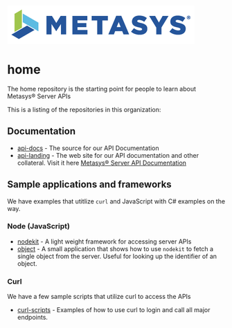 ![Metasys Server Logo][metasys-logo]

# home

The home repository is the starting point for people to learn about Metasys® Server APIs

[metasys-logo]: images/metasys-logo.png

This is a listing of the repositories in this organization:

## Documentation

* [api-docs](https://github.com/metasys-server/api-docs) - The source for our API Documentation
* [api-landing](https://github.com/metasys-server/api-landing) - The web site for our API documentation and other collateral. Visit it here [Metasys® Server API Documentation](https://metasys-server.github.io/api-landing)

## Sample applications and frameworks

We have examples that utitlize `curl` and JavaScript with C# examples on the way.

### Node (JavaScript)

* [nodekit](https://github.com/metasys-server/nodekit) - A light weight framework for accessing server APIs
* [object](https://github.com/metasys-server/objectjs) - A small application that shows how to use `nodekit` to fetch a single object from the server. Useful for looking up the identifier of an object.

### Curl

We have a few sample scripts that utilize curl to access the APIs

* [curl-scripts](https://github.com/metasys-server/curl-scripts) - Examples of how to use curl to login and call all major endpoints.
